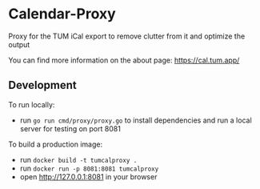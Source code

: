 # Calendar-Proxy


Proxy for the TUM iCal export to remove clutter from it and optimize the output

You can find more information on the about page: https://cal.tum.app/

## Development
To run locally:
 - run `go run cmd/proxy/proxy.go` to install dependencies and run a local server for testing on port 8081

To build a production image:
- run `docker build -t tumcalproxy .`
- run `docker run -p 8081:8081 tumcalproxy`
- open http://127.0.0.1:8081 in your browser
